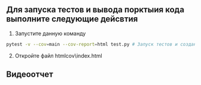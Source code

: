 ## Для запуска тестов и вывода порктыия кода выполните следующие дейсвтия

1) Запустите данную команду

```bash
pytest -v --cov=main --cov-report=html test.py # Запуск тестов и создание отчета
```

2) Откройте файл htmlcov\index.html

## Видеоотчет